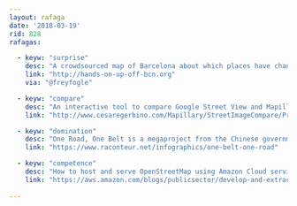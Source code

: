 ```yaml
---
layout: rafaga
date: '2018-03-19'
rid: 828
rafagas:

  - keyw: "surprise"
    desc: "A crowdsourced map of Barcelona about which places have changed. No idea who's behind this project"
    link: "http://hands-on-up-off-bcn.org"
    via: "@freyfogle"

  - keyw: "compare"
    desc: "An interactive tool to compare Google Street View and Mapillary (if available) and to navigate using Google Maps and OpenStreetMap cartography"
    link: "http://www.cesaregerbino.com/Mapillary/StreetImageCompare/PrepareStreetImageCompare-en.html"

  - keyw: "domination"
    desc: "One Road, One Belt is a megaproject from the Chinese government to connect almost two-thirds of the global population by land and sea"
    link: "https://www.raconteur.net/infographics/one-belt-one-road"

  - keyw: "competence"
    desc: "How to host and serve OpenStreetMap using Amazon Cloud services and tools and a bunch of Open Source software"
    link: "https://aws.amazon.com/blogs/publicsector/develop-and-extract-value-from-open-data/"
    
---
```

